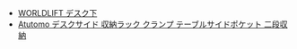 - [WORLDLIFT デスク下](https://www.amazon.co.jp/WORLDLIFT-%E3%83%8E%E3%83%BC%E3%83%88%E3%83%91%E3%82%BD%E3%82%B3%E3%83%B3%E7%94%A8-%E3%82%AD%E3%83%BC%E3%83%9C%E3%83%BC%E3%83%89-%E3%82%B1%E3%83%BC%E3%83%96%E3%83%AB%E5%8F%8E%E6%9D%9F-%E3%82%B9%E3%83%81%E3%83%BC%E3%83%AB%E8%A3%BD/dp/B0CKPLL1F2/ref=sr_1_9?__mk_ja_JP=%E3%82%AB%E3%82%BF%E3%82%AB%E3%83%8A&crid=3VTWD3W2U06CP&dib=eyJ2IjoiMSJ9.kv97vlei93MLsoMwIG_TJvgUPItHJxvBpPJJRrqFSvLC-GYXjdqrHLXKxoOqmS2g4wlHZ_wB1Qp1-7QQP3jSuIxMiZF4RTLWqCAmU13WXiAg3bd1dBlYL7J1TFV7fORnX_SYg1YaNlZBZwehgMP2SU_Ewm8RrvLX2IzxT_ioKA0oxJ_rf8TMoVM_CDwX5CoSATmAq-n48mBliyaARUFcDxy9QFM_JMUfDVSh-7T5RPmpmkPmHuoFw5ReTv9CWzONUiPIrNGnc6LSoXuQxkQ0u7j0RoNsb37vcvdBvoszkQk.g9J2FrgVtcNFLBPvD7XVWNJKBL1JItYXtKgD1mdDRrY&dib_tag=se&keywords=%E3%83%8E%E3%83%BC%E3%83%88PC%2B%E3%83%9B%E3%83%AB%E3%83%80%E3%83%BC&qid=1751641119&sprefix=%E3%83%8E%E3%83%BC%E3%83%88pc%2B%E3%83%9B%E3%83%AB%E3%83%80%E3%83%BC%2Caps%2C183&sr=8-9&th=1)
- [Atutomo デスクサイド 収納ラック クランプ テーブルサイドポケット 二段収納](https://www.amazon.co.jp/Atutomo-%E3%83%86%E3%83%BC%E3%83%96%E3%83%AB%E3%82%B5%E3%82%A4%E3%83%89%E3%83%9D%E3%82%B1%E3%83%83%E3%83%88-%E3%83%87%E3%82%B9%E3%82%AF%E3%82%B5%E3%82%A4%E3%83%89%E3%83%9B%E3%83%AB%E3%83%80%E3%83%BC-%E3%82%BF%E3%83%96%E3%83%AC%E3%83%83%E3%83%88%E5%8F%8E%E7%B4%8D-%E3%83%87%E3%82%B9%E3%82%AF%E5%8F%8E%E7%B4%8D%E3%82%B9%E3%82%BF%E3%83%B3%E3%83%89/dp/B0CJJFFC75/ref=sr_1_4_sspa?__mk_ja_JP=%E3%82%AB%E3%82%BF%E3%82%AB%E3%83%8A&crid=3VTWD3W2U06CP&dib=eyJ2IjoiMSJ9.kv97vlei93MLsoMwIG_TJvgUPItHJxvBpPJJRrqFSvLC-GYXjdqrHLXKxoOqmS2g4wlHZ_wB1Qp1-7QQP3jSuIxMiZF4RTLWqCAmU13WXiAg3bd1dBlYL7J1TFV7fORnX_SYg1YaNlZBZwehgMP2SU_Ewm8RrvLX2IzxT_ioKA0oxJ_rf8TMoVM_CDwX5CoSATmAq-n48mBliyaARUFcDxy9QFM_JMUfDVSh-7T5RPmpmkPmHuoFw5ReTv9CWzONUiPIrNGnc6LSoXuQxkQ0u7j0RoNsb37vcvdBvoszkQk.g9J2FrgVtcNFLBPvD7XVWNJKBL1JItYXtKgD1mdDRrY&dib_tag=se&keywords=%E3%83%8E%E3%83%BC%E3%83%88PC%2B%E3%83%9B%E3%83%AB%E3%83%80%E3%83%BC&qid=1751641119&sprefix=%E3%83%8E%E3%83%BC%E3%83%88pc%2B%E3%83%9B%E3%83%AB%E3%83%80%E3%83%BC%2Caps%2C183&sr=8-4-spons&sp_csd=d2lkZ2V0TmFtZT1zcF9hdGY&th=1)